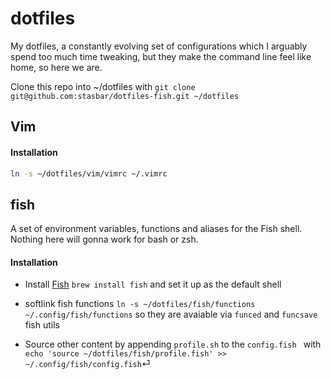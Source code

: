 # dotfiles

My dotfiles, a constantly evolving set of configurations which I arguably spend too much time tweaking, but they make the command line feel like home, so here we are.

Clone this repo into ~/dotfiles with `git clone git@github.com:stasbar/dotfiles-fish.git ~/dotfiles`

## Vim

#### Installation
```bash
ln -s ~/dotfiles/vim/vimrc ~/.vimrc
```

## fish

A set of environment variables, functions and aliases for the Fish shell. Nothing here will gonna work for bash or zsh.

#### Installation

- Install [Fish](https://fishshell.com/) `brew install fish` and set it up as the default shell

- softlink fish functions `ln -s ~/dotfiles/fish/functions ~/.config/fish/functions` so they are avaiable via `funced` and `funcsave` fish utils

- Source other content by appending `profile.sh` to the `config.fish ` with `echo 'source ~/dotfiles/fish/profile.fish' >> ~/.config/fish/config.fish`⏎ 

